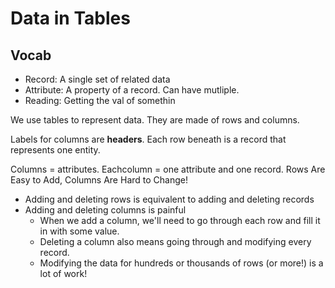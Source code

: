 # Data in Tables

## Vocab
- Record: A single set of related data
- Attribute: A property of a record. Can have mutliple.
- Reading: Getting the val of somethin

We use tables to represent data. They are made of rows and columns.

Labels for columns are **headers**. Each row beneath is a record that represents one entity. 

Columns = attributes. Eachcolumn = one attribute and one record.
Rows Are Easy to Add, Columns Are Hard to Change! 
- Adding and deleting rows is equivalent to adding and deleting records
- Adding and deleting columns is painful
  - When we add a column, we'll need to go through each row and fill it in with some value.
  - Deleting a column also means going through and modifying every record.
  - Modifying the data for hundreds or thousands of rows (or more!) is a lot of work!